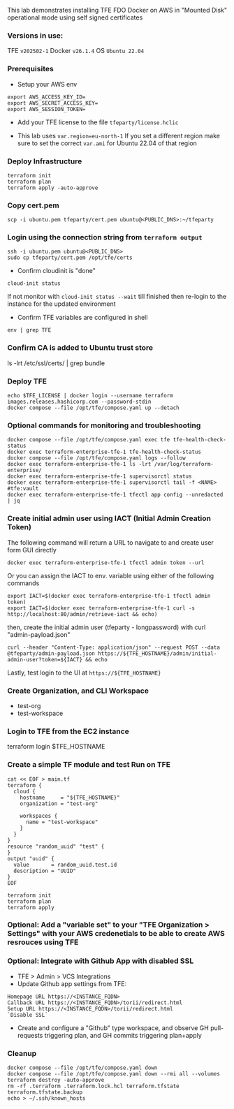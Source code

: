 This lab demonstrates installing TFE FDO Docker on AWS in "Mounted Disk" operational mode using self signed certificates

### Versions in use:
TFE `v202502-1`
Docker `v26.1.4`
OS `Ubuntu 22.04`

### Prerequisites
- Setup your AWS env
```
export AWS_ACCESS_KEY_ID=
export AWS_SECRET_ACCESS_KEY=
export AWS_SESSION_TOKEN=
```
- Add your TFE license to the file `tfeparty/license.hclic`

- This lab uses `var.region=eu-north-1` If you set a different region make sure to set the correct `var.ami` for Ubuntu 22.04 of that region

### Deploy Infrastructure
```
terraform init
terraform plan
terraform apply -auto-approve
```

### Copy cert.pem
```
scp -i ubuntu.pem tfeparty/cert.pem ubuntu@<PUBLIC_DNS>:~/tfeparty
```

### Login using the connection string from `terraform output`
```
ssh -i ubuntu.pem ubuntu@<PUBLIC_DNS>
sudo cp tfeparty/cert.pem /opt/tfe/certs
```
- Confirm cloudinit is "done"
```
cloud-init status
```
If not monitor with `cloud-init status --wait` till finished then re-login to the instance for the updated environment

- Confirm TFE variables are configured in shell
```
env | grep TFE
```

### Confirm CA is added to Ubuntu trust store
ls -lrt /etc/ssl/certs/ | grep bundle

### Deploy TFE
```
echo $TFE_LICENSE | docker login --username terraform images.releases.hashicorp.com --password-stdin
docker compose --file /opt/tfe/compose.yaml up --detach
```
### Optional commands for monitoring and troubleshooting
```
docker compose --file /opt/tfe/compose.yaml exec tfe tfe-health-check-status
docker exec terraform-enterprise-tfe-1 tfe-health-check-status
docker compose --file /opt/tfe/compose.yaml logs --follow
docker exec terraform-enterprise-tfe-1 ls -lrt /var/log/terraform-enterprise/
docker exec terraform-enterprise-tfe-1 supervisorctl status
docker exec terraform-enterprise-tfe-1 supervisorctl tail -f <NAME> #tfe:vault
docker exec terraform-enterprise-tfe-1 tfectl app config --unredacted | jq
```

### Create initial admin user using IACT (Initial Admin Creation Token)
The following command will return a URL to navigate to and create user form GUI directly
```
docker exec terraform-enterprise-tfe-1 tfectl admin token --url
```
Or you can assign the IACT to env. variable using either of the following commands
```
export IACT=$(docker exec terraform-enterprise-tfe-1 tfectl admin token)
export IACT=$(docker exec terraform-enterprise-tfe-1 curl -s http://localhost:80/admin/retrieve-iact && echo)
```
then, create the initial admin user (tfeparty - longpassword) with curl "admin-payload.json"
```
curl --header "Content-Type: application/json" --request POST --data @tfeparty/admin-payload.json https://${TFE_HOSTNAME}/admin/initial-admin-user?token=${IACT} && echo
```
Lastly, test login to the UI at `https://${TFE_HOSTNAME}`

### Create Organization, and CLI Workspace
- test-org
- test-workspace

### Login to TFE from the EC2 instance
terraform login $TFE_HOSTNAME

### Create a simple TF module and test Run on TFE
```
cat << EOF > main.tf
terraform {
  cloud {
    hostname     = "${TFE_HOSTNAME}"
    organization = "test-org"

    workspaces {
      name = "test-workspace"
    }
  }
}
resource "random_uuid" "test" {
}
output "uuid" {
  value       = random_uuid.test.id
  description = "UUID"
}
EOF

terraform init
terraform plan
terraform apply
```

### Optional: Add a "variable set" to your "TFE Organization > Settings" with your AWS credenetials to be able to create AWS resrouces using TFE

### Optional: Integrate with Github App with disabled SSL
- TFE > Admin > VCS Integrations
- Update Github app settings from TFE:
```
Homepage URL https://<INSTANCE_FQDN>
Callback URL https://<INSTANCE_FQDN>/torii/redirect.html
Setup URL https://<INSTANCE_FQDN>/torii/redirect.html
`Disable SSL`
```
- Create and configure a "Github" type workspace, and observe GH pull-requests triggering plan, and GH commits triggering plan+apply

### Cleanup
```
docker compose --file /opt/tfe/compose.yaml down
docker compose --file /opt/tfe/compose.yaml down --rmi all --volumes
terraform destroy -auto-approve
rm -rf .terraform .terraform.lock.hcl terraform.tfstate terraform.tfstate.backup
echo > ~/.ssh/known_hosts
```